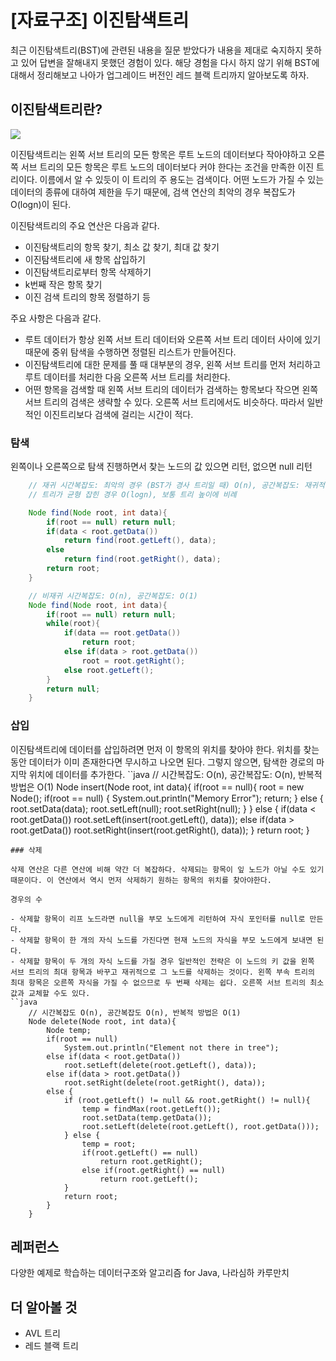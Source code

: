 # [자료구조] 이진탐색트리

최근 이진탐색트리(BST)에 관련된 내용을 질문 받았다가 내용을 제대로 숙지하지 못하고 있어 답변을 잘해내지 못했던 경험이 있다. 해당 경험을 다시 하지 않기 위해 BST에 대해서 정리해보고 나아가 업그레이드 버전인 레드 블랙 트리까지 알아보도록 하자.

## 이진탐색트리란?

![](https://upload.wikimedia.org/wikipedia/commons/thumb/d/da/Binary_search_tree.svg/2000px-Binary_search_tree.svg.png)

이진탐색트리는 왼쪽 서브 트리의 모든 항목은 루트 노드의 데이터보다 작아야하고 오른쪽 서브 트리의 모든 항목은 루트 노드의 데이터보다 커야 한다는 조건을 만족한 이진 트리이다. 이름에서 알 수 있듯이 이 트리의 주 용도는 검색이다. 어떤 노드가 가질 수 있는 데이터의 종류에 대하여 제한을 두기 때문에, 검색 연산의 최악의 경우 복잡도가 O(logn)이 된다.

이진탐색트리의 주요 연산은 다음과 같다.

- 이진탐색트리의 항목 찾기, 최소 값 찾기, 최대 값 찾기
- 이진탐색트리에 새 항목 삽입하기
- 이진탐색트리로부터 항목 삭제하기
- k번째 작은 항목 찾기
- 이진 검색 트리의 항목 정렬하기 등

주요 사항은 다음과 같다.

- 루트 데이터가 항상 왼쪽 서브 트리 데이터와 오른쪽 서브 트리 데이터 사이에 있기 때문에 중위 탐색을 수행하면 정렬된 리스트가 만들어진다.
- 이진탐색트리에 대한 문제를 풀 때 대부분의 경우, 왼쪽 서브 트리를 먼저 처리하고 루트 데이터를 처리한 다음 오른쪽 서브 트리를 처리한다.
- 어떤 항목을 검색할 때 왼쪽 서브 트리의 데이터가 검색하는 항목보다 작으면 왼쪽 서브 트리의 검색은 생략할 수 있다. 오른쪽 서브 트리에서도 비슷하다. 따라서 일반적인 이진트리보다 검색에 걸리는 시간이 적다.

### 탐색

왼쪽이나 오른쪽으로 탐색 진행하면서 찾는 노드의 값 있으면 리턴, 없으면 null 리턴
```java
    // 재귀 시간복잡도: 최악의 경우 (BST가 경사 트리일 때) O(n), 공간복잡도: 재귀적 스택 때문에 O(n)
    // 트리가 균형 잡힌 경우 O(logn), 보통 트리 높이에 비례

    Node find(Node root, int data){
    	if(root == null) return null;
    	if(data < root.getData())
    		return find(root.getLeft(), data);
    	else
    		return find(root.getRight(), data);
    	return root;
    }

    // 비재귀 시간복잡도: O(n), 공간복잡도: O(1)
    Node find(Node root, int data){
    	if(root == null) return null;
    	while(root){
    		if(data == root.getData())
    			return root;
    		else if(data > root.getData())
    			root = root.getRight();
    		else root.getLeft();
    	}
    	return null;
    }
```
### 삽입

이진탐색트리에 데이터를 삽입하려면 먼저 이 항목의 위치를 찾아야 한다. 위치를 찾는 동안 데이터가 이미 존재한다면 무시하고 나오면 된다. 그렇지 않으면, 탐색한 경로의 마지막 위치에 데이터를 추가한다.
``java
    // 시간복잡도: O(n), 공간복잡도: O(n), 반복적 방법은 O(1)
    Node insert(Node root, int data){
    	if(root == null){
    		root = new Node();
    		if(root == null) {
    			System.out.println("Memory Error"); return;
    		} else {
    			root.setData(data);
    			root.setLeft(null);
    			root.setRight(null);
    		}
    	} else {
    		if(data < root.getData())
    			root.setLeft(insert(root.getLeft(), data));
    		else if(data > root.getData())
    			root.setRight(insert(root.getRight(), data));
    	}
    	return root;
    }
```
### 삭제

삭제 연산은 다른 연산에 비해 약간 더 복잡하다. 삭제되는 항목이 잎 노드가 아닐 수도 있기 때문이다. 이 연산에서 역시 먼저 삭제하기 원하는 항목의 위치를 찾아야한다.

경우의 수

- 삭제할 항목이 리프 노드라면 null을 부모 노드에게 리턴하여 자식 포인터를 null로 만든다.
- 삭제할 항목이 한 개의 자식 노드를 가진다면 현재 노드의 자식을 부모 노드에게 보내면 된다.
- 삭제할 항목이 두 개의 자식 노드를 가질 경우 일반적인 전략은 이 노드의 키 값을 왼쪽 서브 트리의 최대 항목과 바꾸고 재귀적으로 그 노드를 삭제하는 것이다. 왼쪽 부속 트리의 최대 항목은 오른쪽 자식을 가질 수 없으므로 두 번째 삭제는 쉽다. 오른쪽 서브 트리의 최소 값과 교체할 수도 있다.
``java
    // 시간복잡도 O(n), 공간복잡도 O(n), 반복적 방법은 O(1)
    Node delete(Node root, int data){
    	Node temp;
    	if(root == null)
    		System.out.println("Element not there in tree");
    	else if(data < root.getData())
    		root.setLeft(delete(root.getLeft(), data));
    	else if(data > root.getData())
    		root.setRight(delete(root.getRight(), data));
    	else {
    		if (root.getLeft() != null && root.getRight() != null){
    			temp = findMax(root.getLeft());
    			root.setData(temp.getData());
    			root.setLeft(delete(root.getLeft(), root.getData()));
    		} else {
    			temp = root;
    			if(root.getLeft() == null)
    				return root.getRight();
    			else if(root.getRight() == null)
    				return root.getLeft();
    		}
    		return root;
    	}
    }
```
## 레퍼런스

다양한 예제로 학습하는 데이터구조와 알고리즘 for Java, 나라심하 카루만치

## 더 알아볼 것

- AVL 트리
- 레드 블랙 트리
